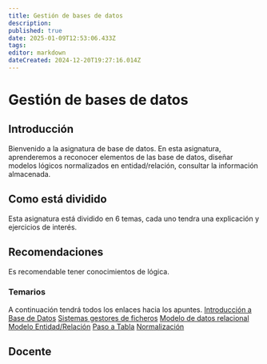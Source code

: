 ```yaml
---
title: Gestión de bases de datos
description: 
published: true
date: 2025-01-09T12:53:06.433Z
tags: 
editor: markdown
dateCreated: 2024-12-20T19:27:16.014Z
---
```


# Gestión de bases de datos
## Introducción
Bienvenido a la asignatura de base de datos. En esta asignatura, aprenderemos a reconocer elementos de las base de datos, diseñar modelos lógicos normalizados en entidad/relación, consultar la información almacenada.


## Como está dividido
Esta asignatura está dividido en 6 temas, cada uno tendra una explicación y ejercicios de interés.
## Recomendaciones
Es recomendable tener conocimientos de lógica.
### Temarios
A continuación tendrá todos los enlaces hacia los apuntes.
[Introducción a Base de Datos](introduccion)
[Sistemas gestores de ficheros](sistemas_gestores)
[Modelo de datos relacional](modelos)
[Modelo Entidad/Relación](entidad-relacion)
[Paso a Tabla](paso-tabla)
[Normalización](Normalizacion)

## Docente


